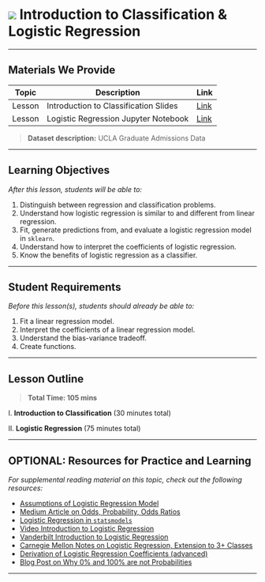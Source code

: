 # ![](https://ga-dash.s3.amazonaws.com/production/assets/logo-9f88ae6c9c3871690e33280fcf557f33.png) Introduction to Classification & Logistic Regression

---

## Materials We Provide

| Topic | Description | Link |
| --- | --- | --- |
| Lesson | Introduction to Classification Slides | [Link](./logistic-regression.pdf)|
| Lesson | Logistic Regression Jupyter Notebook | [Link](./starter-code.ipynb)|

> **Dataset description:** UCLA Graduate Admissions Data

---

## Learning Objectives

*After this lesson, students will be able to:*

1. Distinguish between regression and classification problems.
2. Understand how logistic regression is similar to and different from linear regression.
3. Fit, generate predictions from, and evaluate a logistic regression model in `sklearn`.
4. Understand how to interpret the coefficients of logistic regression.
5. Know the benefits of logistic regression as a classifier.

---

## Student Requirements

*Before this lesson(s), students should already be able to:*

1. Fit a linear regression model.
2. Interpret the coefficients of a linear regression model.
3. Understand the bias-variance tradeoff.
4. Create functions.

---

## Lesson Outline

> **Total Time: 105 mins**

I. **Introduction to Classification** (30 minutes total)

II. **Logistic Regression** (75 minutes total)

---

## OPTIONAL: Resources for Practice and Learning

*For supplemental reading material on this topic, check out the following resources:*

- [Assumptions of Logistic Regression Model](./logistic_regression_assumptions.pdf)
- [Medium Article on Odds, Probability, Odds Ratios](https://towardsdatascience.com/are-you-mixing-up-odds-with-probability-5f2d385fa890)
- [Logistic Regression in `statsmodels`](http://nbviewer.jupyter.org/github/carljv/Will_it_Python/blob/master/ARM/ch5/arsenic_wells_switching.ipynb)
- [Video Introduction to Logistic Regression](https://www.youtube.com/watch?v=zAULhNrnuL4&noredirect=1)
- [Vanderbilt Introduction to Logistic Regression](https://www.mc.vanderbilt.edu/gcrc/workshop_files/2004-11-12.pdf)
- [Carnegie Mellon Notes on Logistic Regression, Extension to 3+ Classes](https://www.stat.cmu.edu/~cshalizi/402/lectures/14-logistic-regression/lecture-14.pdf)
- [Derivation of Logistic Regression Coefficients (advanced)](http://www.win-vector.com/blog/2011/09/the-simpler-derivation-of-logistic-regression/)
- [Blog Post on Why 0% and 100% are not Probabilities](https://www.lesswrong.com/posts/QGkYCwyC7wTDyt3yT/0-and-1-are-not-probabilities)
---
